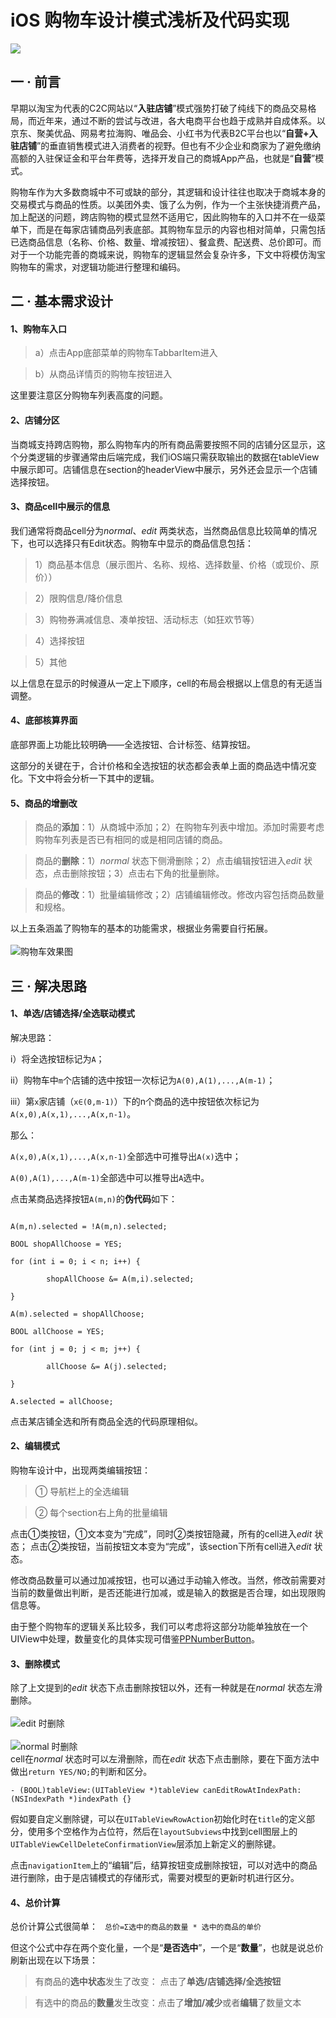# iOS 购物车设计模式浅析及代码实现

![](https://img.shields.io/badge/language-Object--C-green.svg)

## 一  ·  前言

早期以淘宝为代表的C2C网站以“**入驻店铺**”模式强势打破了纯线下的商品交易格局，而近年来，通过不断的尝试与改进，各大电商平台也趋于成熟并自成体系。以京东、聚美优品、网易考拉海购、唯品会、小红书为代表B2C平台也以“**自营+入驻店铺**”的垂直销售模式进入消费者的视野。但也有不少企业和商家为了避免缴纳高额的入驻保证金和平台年费等，选择开发自己的商城App产品，也就是“**自营**”模式。

购物车作为大多数商城中不可或缺的部分，其逻辑和设计往往也取决于商城本身的交易模式与商品的性质。以美团外卖、饿了么为例，作为一个主张快捷消费产品，加上配送的问题，跨店购物的模式显然不适用它，因此购物车的入口并不在一级菜单下，而是在每家店铺商品列表底部。其购物车显示的内容也相对简单，只需包括已选商品信息（名称、价格、数量、增减按钮）、餐盒费、配送费、总价即可。而对于一个功能完善的商城来说，购物车的逻辑显然会复杂许多，下文中将模仿淘宝购物车的需求，对逻辑功能进行整理和编码。
## 二  ·  基本需求设计

#### 1、购物车入口

>a）点击App底部菜单的购物车TabbarItem进入

>b）从商品详情页的购物车按钮进入

这里要注意区分购物车列表高度的问题。

#### 2、店铺分区

当商城支持跨店购物，那么购物车内的所有商品需要按照不同的店铺分区显示，这个分类逻辑的步骤通常由后端完成，我们iOS端只需获取输出的数据在tableView中展示即可。店铺信息在section的headerView中展示，另外还会显示一个店铺选择按钮。

#### 3、商品cell中展示的信息

我们通常将商品cell分为*normal*、*edit* 两类状态，当然商品信息比较简单的情况下，也可以选择只有Edit状态。购物车中显示的商品信息包括：

>1）商品基本信息（展示图片、名称、规格、选择数量、价格（或现价、原价））

>2）限购信息/降价信息

>3）购物券满减信息、凑单按钮、活动标志（如狂欢节等）

>4）选择按钮

>5）其他

以上信息在显示的时候遵从一定上下顺序，cell的布局会根据以上信息的有无适当调整。

#### 4、底部核算界面

底部界面上功能比较明确——全选按钮、合计标签、结算按钮。

这部分的关键在于，合计价格和全选按钮的状态都会表单上面的商品选中情况变化。下文中将会分析一下其中的逻辑。

#### 5、商品的增删改

>商品的**添加**：1）从商城中添加；2）在购物车列表中增加。添加时需要考虑购物车列表是否已有相同的或是相同店铺的商品。

>商品的**删除**：1）*normal* 状态下侧滑删除；2）点击编辑按钮进入*edit* 状态，点击删除按钮；3）点击右下角的批量删除。

>商品的**修改**：1）批量编辑修改；2）店铺编辑修改。修改内容包括商品数量和规格。

以上五条涵盖了购物车的基本的功能需求，根据业务需要自行拓展。<br>  
![购物车效果图](http://wx2.sinaimg.cn/mw690/ae7fac63gy1fgkq5jrbjjj20af0j5q4q.jpg) 
## 三  ·  解决思路

#### 1、单选/店铺选择/全选联动模式

解决思路：

i）将全选按钮标记为`A`；

ii）购物车中`m`个店铺的选中按钮一次标记为`A(0),A(1),...,A(m-1)`；

iii）第`x`家店铺（`x∈(0,m-1)`）下的n个商品的选中按钮依次标记为`A(x,0),A(x,1),...,A(x,n-1)`。

那么：

`A(x,0),A(x,1),...,A(x,n-1)`全部选中可推导出`A(x)`选中；

`A(0),A(1),...,A(m-1)`全部选中可以推导出`A`选中。

点击某商品选择按钮`A(m,n)`的**伪代码**如下：

```

A(m,n).selected = !A(m,n).selected;

BOOL shopAllChoose = YES;

for (int i = 0; i < n; i++) {

        shopAllChoose &= A(m,i).selected;

}

A(m).selected = shopAllChoose;

BOOL allChoose = YES;

for (int j = 0; j < m; j++) {

        allChoose &= A(j).selected;

}

A.selected = allChoose;

```

点击某店铺全选和所有商品全选的代码原理相似。
#### 2、编辑模式
购物车设计中，出现两类编辑按钮：
>① 导航栏上的全选编辑

>② 每个section右上角的批量编辑

点击①类按钮，①文本变为“完成”，同时②类按钮隐藏，所有的cell进入*edit* 状态；
点击②类按钮，当前按钮文本变为“完成”，该section下所有cell进入*edit* 状态。

修改商品数量可以通过加减按钮，也可以通过手动输入修改。当然，修改前需要对当前的数量做出判断，是否还能进行加减，或是输入的数据是否合理，如出现限购信息等。

由于整个购物车的逻辑关系比较多，我们可以考虑将这部分功能单独放在一个UIView中处理，数量变化的具体实现可借鉴[PPNumberButton](https://github.com/jkpang/PPNumberButton)。

#### 3、删除模式
除了上文提到的*edit* 状态下点击删除按钮以外，还有一种就是在*normal* 状态左滑删除。<br>  
![*edit* 时删除](http://wx3.sinaimg.cn/mw690/ae7fac63gy1fgknxcwt7sj20ae03mjrh.jpg) <br>  
![*normal* 时删除](http://wx3.sinaimg.cn/mw690/ae7fac63gy1fgknvh7d00j20af03njrn.jpg) <br>
cell在*normal* 状态时可以左滑删除，而在*edit* 状态下点击删除，要在下面方法中做出`return YES/NO;`的判断和区分。

```
- (BOOL)tableView:(UITableView *)tableView canEditRowAtIndexPath:(NSIndexPath *)indexPath {}
```
假如要自定义删除键，可以在`UITableViewRowAction`初始化时在`title`的定义部分，使用多个空格作为占位符，然后在`layoutSubviews`中找到cell图层上的`UITableViewCellDeleteConfirmationView`层添加上新定义的删除键。

点击`navigationItem`上的“编辑”后，结算按钮变成删除按钮，可以对选中的商品进行删除，由于是店铺模式的存储形式，需要对模型的更新时机进行区分。

#### 4、总价计算
总价计算公式很简单： ` 总价=Σ选中的商品的数量 * 选中的商品的单价`

但这个公式中存在两个变化量，一个是“**是否选中**”，一个是“**数量**”，也就是说总价刷新出现在以下场景：

>有商品的**选中状态**发生了改变： 点击了**单选/店铺选择/全选按钮**

>有选中的商品的**数量**发生改变：点击了**增加/减少**或者**编辑**了数量文本
